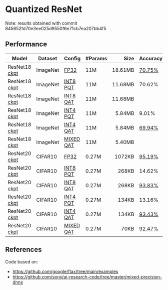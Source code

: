 # Quantized ResNet

Note: results obtained with commit 845652fd70e3ee025d9550f6e71cb7ea207bb4f5

## Performance
|**Model** | **Dataset** | **Config** |**#Params** | **Size** | **Accuracy** |
|------|-------|-------|-----|-------:|------|
|ResNet18 [ckpt](https://notredame.box.com/shared/static/5m485mqpskw5lwop1z3yfi4wsvvdjsx3.zip) | ImageNet | [FP32](configs/resnet18_fp32.py) | 11M | 18.61MB |  [70.75%](https://tensorboard.dev/experiment/2ClIM4T0TjOEcekcLFPXbQ) |
|ResNet18 [ckpt](https://notredame.box.com/shared/static/5m485mqpskw5lwop1z3yfi4wsvvdjsx3.zip)| ImageNet | [INT8 PQT](configs/resnet18_int8.py)| 11M | 11.68MB | 70.62% |
|ResNet18 [ckpt]()| ImageNet | [INT8 QAT](configs/resnet18_int4.py)| 11M | 11.68MB | |
|ResNet18 [ckpt](https://notredame.box.com/shared/static/5m485mqpskw5lwop1z3yfi4wsvvdjsx3.zip)| ImageNet | [INT4 PQT](configs/resnet18_int4.py)| 11M | 5.84MB | 9.01% |
|ResNet18 [ckpt](https://notredame.box.com/shared/static/5bo9b8twe87i96a59dsz0wp6wk6unfyr.zip)| ImageNet | [INT4 QAT](configs/resnet18_int4.py)| 11M | 5.84MB | [69.94%](https://tensorboard.dev/experiment/ElAWUvdARaKibpmM1e4WOA/)|
|ResNet18 [ckpt]()| ImageNet | [MIXED QAT](configs/resnet18_mixed.py)| 11M | 5.40MB | |
|ResNet20 [ckpt](https://notredame.box.com/shared/static/z1pxy1b5poz8cdarg4wgm2jp4esg0mji.zip) | CIFAR10 | [FP32](configs/resnet20_fp_cifar10.py) | 0.27M | 1072KB | [95.19%](https://tensorboard.dev/experiment/apemnH67RXeI5VvrfWl7jg/) |
|ResNet20 [ckpt](https://notredame.box.com/shared/static/z1pxy1b5poz8cdarg4wgm2jp4esg0mji.zip)| CIFAR10 | [INT8 PQT](configs/resnet20_int8_cifar10.py)| 0.27M | 268KB | 14.62% |
|ResNet20 [ckpt](https://notredame.box.com/shared/static/3a6aw491lp5u6bv9dvz65b7o7tuh0osr.zip)| CIFAR10 | [INT8 QAT](configs/resnet20_int8_cifar10.py)| 0.27M | 268KB | [93.83%](https://tensorboard.dev/experiment/nfqozT7BQnyE08TJf9EQ2w/) |
|ResNet20 [ckpt](https://notredame.box.com/shared/static/z1pxy1b5poz8cdarg4wgm2jp4esg0mji.zip)| CIFAR10 | [INT4 PQT](configs/resnet20_int4_cifar10.py)| 0.27M | 134KB | 13.16% |
|ResNet20 [ckpt](https://notredame.box.com/shared/static/gcyf44n4vdzhjsgukga07dz804cspczb.zip)| CIFAR10 | [INT4 QAT](configs/resnet20_int4_cifar10.py)| 0.27M | 134KB | [93.43%](https://tensorboard.dev/experiment/nKLF9KgWTjejSnhmvkbcXg/) |
|ResNet20 [ckpt](https://notredame.box.com/shared/static/2ap5ckl6i77eoga07313gnwrl4vbptku.zip)| CIFAR10 | [MIXED QAT](configs/resnet20_mixed_cifar10.py)| 0.27M | 70KB | [92.47%](https://tensorboard.dev/experiment/HVNvbxQvRumHvEl3JRseLQ) |

## References

Code based on:
- https://github.com/google/flax/tree/main/examples
- https://github.com/sony/ai-research-code/tree/master/mixed-precision-dnns

